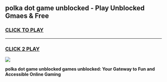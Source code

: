 
## polka dot game unblocked - Play Unblocked Gmaes & Free
<h3>
<a href="https://news.freeplayer.one?title=polka_dot_game_unblocked&ref=23F">CLICK TO PLAY</a></h3>
<hr>

<h3>
<a href="https://news.freeplayer.one?title=polka_dot_game_unblocked&ref=23F">CLICK 2 PLAY</a>
  
</h3>

<a href="https://news.freeplayer.one?title=polka_dot_game_unblocked&ref=23F/"><img src="https://clearcache.store/games.png"></a>


**polka dot game unblocked games unblocked: Your Gateway to Fun and Accessible Online Gaming**
